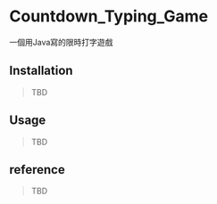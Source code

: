 # Countdown_Typing_Game

一個用Java寫的限時打字遊戲

## Installation

> TBD

## Usage

> TBD

## reference

> TBD

